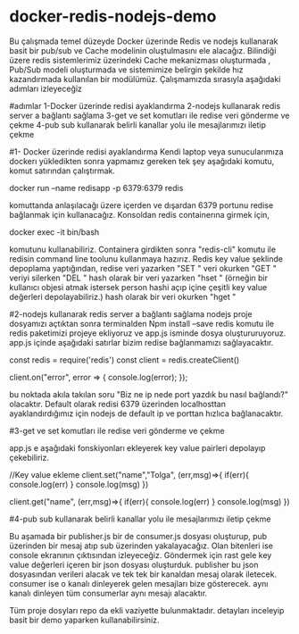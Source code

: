 # docker-redis-nodejs-demo

Bu çalışmada temel düzeyde Docker üzerinde Redis ve nodejs kullanarak basit bir pub/sub ve Cache modelinin oluştulmasını ele alacağız. Bilindiği üzere redis sistemlerimiz üzerindeki Cache mekanizması oluşturmada , Pub/Sub modeli oluşturmada ve sistemimize belirgin şekilde hız kazandırmada kullanılan bir modülümüz. Çalışmamızda sırasıyla aşağıdaki adımları izleyeceğiz

#adımlar
1-Docker üzerinde redisi ayaklandırma
2-nodejs kullanarak redis server a bağlantı sağlama
3-get ve set komutları ile redise veri gönderme ve çekme
4-pub sub kullanarak belirli kanallar yolu ile mesajlarımızı iletip çekme

#1- Docker üzerinde redisi ayaklandırma
Kendi laptop veya sunucularımıza dockerı yükledikten sonra yapmamız gereken tek şey aşağıdaki komutu, komut satırından çalıştırmak.
  
  docker run –name redisapp  -p 6379:6379 redis

komuttanda anlaşılacağı üzere içerden ve dışardan 6379 portunu redise bağlanmak için kullanacağız. Konsoldan redis containerına girmek için,
  
  docker exec -it <container id> bin/bash

komutunu kullanabiliriz. Containera girdikten sonra "redis-cli" komutu ile redisin command line toolunu kullanmaya hazırız. Redis key value şeklinde depoplama yaptığından, 
redise veri yazarken "SET <key> <value>" 
veri okurken "GET <key>" 
veriyi silerken "DEL <key>" 
hash olarak bir veri yazarken "hset <hash name> <key> <value>"  (örneğin bir kullanıcı objesi atmak istersek person hashi açıp içine çeşitli key value değerleri depolayabiliriz.)
hash olarak bir veri okurken "hget <hash name> <key>" 

#2-nodejs kullanarak redis server a bağlantı sağlama
nodejs proje dosyamızı açtıktan sonra terminalden 
  Npm install –save redis
komutu ile redis paketimizi projeye ekliyoruz ve app.js isminde dosya oluştururuyoruz. app.js içinde aşağıdaki satırlar bizim redise bağlanmamızı sağlayacaktır.
  
  const redis = require('redis')
  const client = redis.createClient()

  client.on("error", error => {
      console.log(error);
  });

bu noktada akıla takılan soru "Biz ne ip nede port yazdık bu nasıl bağlandı?" olacaktır. Default olarak redisi 6379 üzerinden localhosttan ayaklandırdığımız için nodejs de default ip ve porttan hızlıca bağlanacaktır.
  
#3-get ve set komutları ile redise veri gönderme ve çekme  

app.js e aşağıdaki fonskiyonları ekleyerek key value pairleri depolayıp çekebiliriz.

  //Key value ekleme
  client.set("name","Tolga", (err,msg)=>{
      if(err){
          console.log(err)
      }
      console.log(msg)
  })

  client.get("name", (err,msg)=>{
      if(err){
          console.log(err)
      }
      console.log(msg)
  })

#4-pub sub kullanarak belirli kanallar yolu ile mesajlarımızı iletip çekme

Bu aşamada bir publisher.js bir de consumer.js dosyası oluşturup, pub üzerinden bir mesaj atıp sub üzerinden yakalayacağız. Olan bitenleri ise console ekranının çıktısından izleyeceğiz. Göndermek için rast gele key value değerleri içeren bir json dosyası oluşturduk. publisher bu json dosyasından verileri alacak ve tek tek bir kanaldan mesaj olarak iletecek. consumer ise o kanalı dinleyerek gelen mesajları bize gösterecek. aynı kanalı dinleyen tüm consumerlar aynı mesajı alacaktır.
  
Tüm proje dosyları repo da ekli vaziyette bulunmaktadır. detayları inceleyip basit bir demo yaparken kullanabilirsiniz.
  
  
  

  
